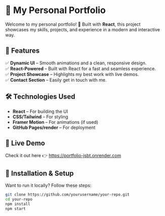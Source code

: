 

# 🚀 My Personal Portfolio  

Welcome to my personal portfolio! 🎨 Built with **React**, this project showcases my skills, projects, and experience in a modern and interactive way.  

## 🌟 Features  
✅ **Dynamic UI** – Smooth animations and a clean, responsive design.  
✅ **React-Powered** – Built with React for a fast and seamless experience.  
✅ **Project Showcase** – Highlights my best work with live demos.  
✅ **Contact Section** – Easily get in touch with me.  

## 🛠️ Technologies Used  
- **React** – For building the UI  
- **CSS/Tailwind** – For styling  
- **Framer Motion** – For animations (if used)  
- **GitHub Pages/render** – For deployment  

## 🎯 Live Demo  
Check it out here 👉 https://portfolio-jsbt.onrender.com

## 🚀 Installation & Setup  
Want to run it locally? Follow these steps:  
```bash
git clone https://github.com/yourusername/your-repo.git
cd your-repo
npm install
npm start
```
